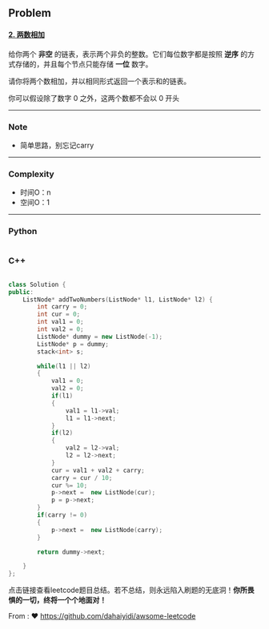 ## Problem

#### [2. 两数相加](https://leetcode.cn/problems/add-two-numbers/)

给你两个 **非空** 的链表，表示两个非负的整数。它们每位数字都是按照 **逆序** 的方式存储的，并且每个节点只能存储 **一位** 数字。

请你将两个数相加，并以相同形式返回一个表示和的链表。

你可以假设除了数字 0 之外，这两个数都不会以 0 开头

------

### Note

- 简单思路，别忘记carry

------

### Complexity

- 时间O：n
- 空间O：1

------

### Python

```python

```

### C++

```C++

class Solution {
public:
    ListNode* addTwoNumbers(ListNode* l1, ListNode* l2) {
        int carry = 0;
        int cur = 0;
        int val1 = 0;
        int val2 = 0;
        ListNode* dummy = new ListNode(-1);
        ListNode* p = dummy;
        stack<int> s;

        while(l1 || l2)
        {
            val1 = 0;
            val2 = 0;
            if(l1)
            {
                val1 = l1->val;
                l1 = l1->next;
            }
            if(l2)
            {
                val2 = l2->val;
                l2 = l2->next;
            }
            cur = val1 + val2 + carry;
            carry = cur / 10;
            cur %= 10;
            p->next =  new ListNode(cur);
            p = p->next; 
        }
        if(carry != 0)
        {
            p->next =  new ListNode(carry);
        }

        return dummy->next;

    }
};
```



点击链接查看leetcode题目总结。若不总结，则永远陷入刷题的无底洞！**你所畏惧的一切，终将一个个地面对！**

From : :heart: https://github.com/dahaiyidi/awsome-leetcode
